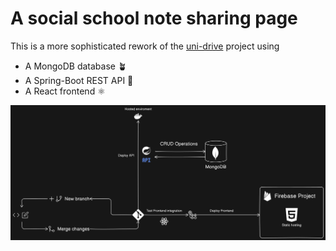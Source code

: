 # A social school note sharing page

This is a more sophisticated rework of the [uni-drive](https://github.com/philipAthanasopoulos/uni-drive) project using

* A MongoDB database 🪴
* A Spring-Boot REST API 🍃
* A React frontend ⚛️

![1717699642234](image/README/1717699642234.png)
